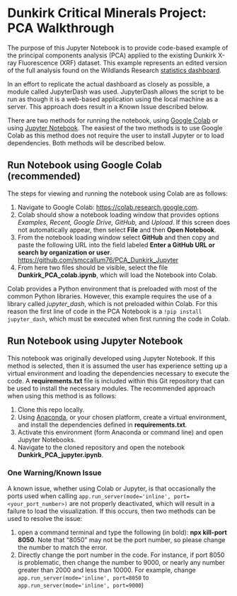 # Dunkirk Critical Minerals Project: PCA Walkthrough

The purpose of this Jupyter Notebook is to provide code-based example of the principal components analysis (PCA) applied to the existing Dunkirk X-ray Fluorescence (XRF) dataset.  This example represents an edited version of the full analysis found on the Wildlands Research [statistics dashboard](https://dunkirk-cm.herokuapp.com/pca). 

In an effort to replicate the actual dashboard as closely as possible, a module called JupyterDash was used.  JupyterDash allows the script to be run as though it is a web-based application using the local machine as a server.  This approach does result in a Known Issue described below.  

There are two methods for running the notebook, using [Google Colab](https://colab.research.google.com) or using [Jupyter Notebook](https://jupyter.org/).  The easiest of the two methods is to use Google Colab as this method does not require the user to install Jupyter or to load dependencies.  Both methods will be described below.

## Run Notebook using Google Colab (recommended)

The steps for viewing and running the notebook using Colab are as follows:
1. Navigate to Google Colab: https://colab.research.google.com.
2. Colab should show a notebook loading window that provides options *Examples, Recent, Google Drive, GitHub,* and *Upload*.  If this screen does not automatically appear, then select **File** and then **Open Notebook**. 
3. From the notebook loading window select **GitHub** and then copy and paste the following URL into the field labeled **Enter a GitHub URL or search by organization or user**. https://github.com/smccallum76/PCA_Dunkirk_Jupyter
4. From here two files should be visible, select the file **Dunkirk_PCA_colab.ipynb**, which will load the Notebook into Colab.  

Colab provides a Python environment that is preloaded with most of the common Python libraries.  However, this example requires the use of a library called *jupyter_dash*, which is not preloaded within Colab.  For this reason the first line of code in the PCA Notebook is a ```!pip install jupyter_dash```, which must be executed when first running the code in Colab.

## Run Notebook using Jupyter Notebook

This notebook was originally developed using Jupyter Notebook.  If this method is selected, then it is assumed the user has experience setting up a virtual environment and loading the dependencies necessary to execute the code.  A **requirements.txt** file is included within this Git repository that can be used to install the necessary modules. The recommended approach when using this method is as follows:
1. Clone this repo locally.
2. Using [Anaconda](https://www.anaconda.com/), or your chosen platform, create a virtual environment, and install the dependencies defined in **requirements.txt**. 
3. Activate this environment (form Anaconda or command line) and open Jupyter Notebooks.
4. Navigate to the cloned repository and open the notebook **Dunkirk_PCA_jupyter.ipynb**.

### One Warning/Known Issue

A known issue, whether using Colab or Jupyter, is that occasionally the ports used when calling ```app.run_server(mode='inline', port=<your_port_number>)``` are not properly deactivated, which will result in a failure to load the visualization.  If this occurs, then two methods can be used to resolve the issue:
1. open a command terminal and type the following (in bold): **npx kill-port 8050**.  Note that "8050" may not be the port number, so please change the number to match the error.  
2. Directly change the port number in the code.  For instance, if port 8050 is problematic, then change the number to 9000, or nearly any number greater than 2000 and less than 10000.  For example, change ```app.run_server(mode='inline', port=8050``` to ```app.run_server(mode='inline', port=9000```)

